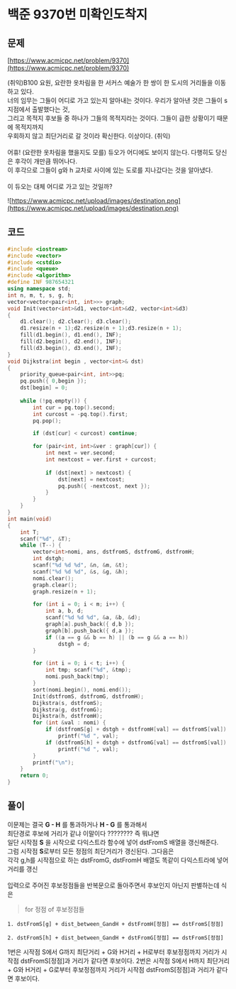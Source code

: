 # 백준 9370번 미확인도착지

## 문제
[https://www.acmicpc.net/problem/9370](https://www.acmicpc.net/problem/9370)

(취익)B100 요원, 요란한 옷차림을 한 서커스 예술가 한 쌍이 한 도시의 거리들을 이동하고 있다. </br>
너의 임무는 그들이 어디로 가고 있는지 알아내는 것이다. 우리가 알아낸 것은 그들이 s지점에서 출발했다는 것,</br>
그리고 목적지 후보들 중 하나가 그들의 목적지라는 것이다. 그들이 급한 상황이기 때문에 목적지까지</br>
우회하지 않고 최단거리로 갈 것이라 확신한다. 이상이다. (취익)</br>
</br>
어휴! (요란한 옷차림을 했을지도 모를) 듀오가 어디에도 보이지 않는다. 다행히도 당신은 후각이 개만큼 뛰어나다. </br>
이 후각으로 그들이 g와 h 교차로 사이에 있는 도로를 지나갔다는 것을 알아냈다.</br>
</br>
이 듀오는 대체 어디로 가고 있는 것일까?</br>

![https://www.acmicpc.net/upload/images/destination.png](https://www.acmicpc.net/upload/images/destination.png)

## 코드
```c++
#include <iostream>
#include <vector>
#include <cstdio>
#include <queue>
#include <algorithm>
#define INF 987654321
using namespace std;
int n, m, t, s, g, h;
vector<vector<pair<int, int>>> graph;
void Init(vector<int>&d1, vector<int>&d2, vector<int>&d3)
{
	d1.clear(); d2.clear(); d3.clear();
	d1.resize(n + 1);d2.resize(n + 1);d3.resize(n + 1);
	fill(d1.begin(), d1.end(), INF);
	fill(d2.begin(), d2.end(), INF);
	fill(d3.begin(), d3.end(), INF);
}
void Dijkstra(int begin , vector<int>& dst)
{
	priority_queue<pair<int, int>>pq;
	pq.push({ 0,begin });
	dst[begin] = 0;
	
	while (!pq.empty()) {
		int cur = pq.top().second;
		int curcost = -pq.top().first;
		pq.pop();

		if (dst[cur] < curcost) continue;

		for (pair<int, int>&ver : graph[cur]) {
			int next = ver.second;
			int nextcost = ver.first + curcost;
			
			if (dst[next] > nextcost) {
				dst[next] = nextcost;
				pq.push({ -nextcost, next });
			}
		}
	}
}
int main(void)
{
	int T;
	scanf("%d", &T);
	while (T--) {
		vector<int>nomi, ans, dstfromS, dstfromG, dstfromH;
		int dstgh;
		scanf("%d %d %d", &n, &m, &t);
		scanf("%d %d %d", &s, &g, &h);
		nomi.clear();
		graph.clear();
		graph.resize(n + 1);

		for (int i = 0; i < m; i++) {
			int a, b, d;
			scanf("%d %d %d", &a, &b, &d);
			graph[a].push_back({ d,b });
			graph[b].push_back({ d,a });
			if ((a == g && b == h) || (b == g && a == h))
				dstgh = d;
		}

		for (int i = 0; i < t; i++) {
			int tmp; scanf("%d", &tmp);
			nomi.push_back(tmp);
		}
		sort(nomi.begin(), nomi.end());
		Init(dstfromS, dstfromG, dstfromH);
		Dijkstra(s, dstfromS);
		Dijkstra(g, dstfromG);
		Dijkstra(h, dstfromH);
		for (int &val : nomi) {
			if (dstfromS[g] + dstgh + dstfromH[val] == dstfromS[val])
				printf("%d ", val);
			if (dstfromS[h] + dstgh + dstfromG[val] == dstfromS[val])
				printf("%d ", val);
		}
		printf("\n");
	}
	return 0;
}
```

## 풀이

이문제는 결국 **G - H** 를 통과하거나 **H - G** 를 통과해서 </br>
최단경로 후보에 거리가 같냐 이말이다 ???????? 즉 뭐냐면 </br>
일단  시작점 **S** 을 시작으로 다익스트라 함수에 넣어 dstFromS 배열을 갱신해준다. </br>
그럼 시작점 **S**로부터 모든 정점의 최단거리가 갱신된다. 그다음은 </br>
각각 g,h를 시작점으로 하는 dstFromG, dstFromH 배열도 똑같이 다익스트라에 넣어 거리를 갱신 </br>
</br>
입력으로 주어진 후보정점들을 반복문으로 돌아주면서 후보인지 아닌지 판별하는데 식은

> for 정점 of 후보정점들

    1. dstFromS[g] + dist_between_GandH + dstFromH[정점] == dstFromS[정점]
    
    2. dstFromS[h] + dist_between_GandH + dstFromG[정점] == dstFromS[정점]    
    
1번은 시작점 S에서 G까지 최단거리 + G와 H거리 + H로부터 후보정점까지 거리가 시작점 dstFromS[정점]과 거리가 같다면 후보이다.
2번은 시작점 S에서 H까지 최단거리 + G와 H거리 + G로부터 후보정점까지 거리가 시작점 dstFromS[정점]과 거리가 같다면 후보이다.


